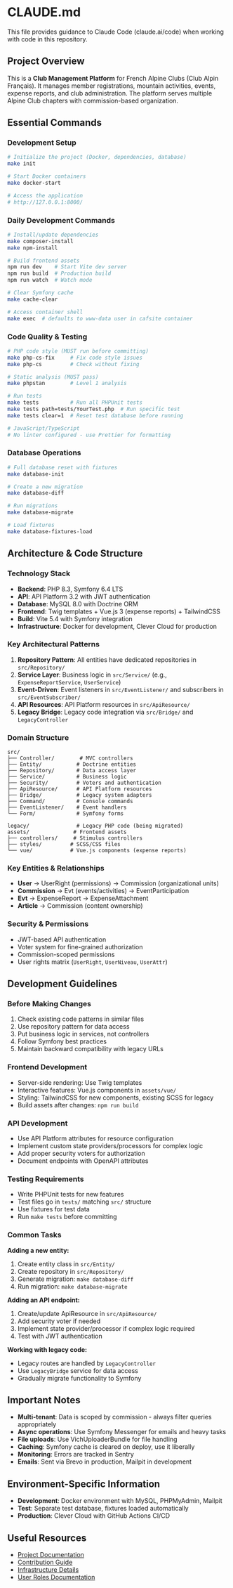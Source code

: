 # CLAUDE.md

This file provides guidance to Claude Code (claude.ai/code) when working with code in this repository.

## Project Overview

This is a **Club Management Platform** for French Alpine Clubs (Club Alpin Français). It manages member registrations, mountain activities, events, expense reports, and club administration. The platform serves multiple Alpine Club chapters with commission-based organization.

## Essential Commands

### Development Setup
```bash
# Initialize the project (Docker, dependencies, database)
make init

# Start Docker containers
make docker-start

# Access the application
# http://127.0.0.1:8000/
```

### Daily Development Commands
```bash
# Install/update dependencies
make composer-install
make npm-install

# Build frontend assets
npm run dev    # Start Vite dev server
npm run build  # Production build
npm run watch  # Watch mode

# Clear Symfony cache
make cache-clear

# Access container shell
make exec  # defaults to www-data user in cafsite container
```

### Code Quality & Testing
```bash
# PHP code style (MUST run before committing)
make php-cs-fix     # Fix code style issues
make php-cs         # Check without fixing

# Static analysis (MUST pass)
make phpstan        # Level 1 analysis

# Run tests
make tests          # Run all PHPUnit tests
make tests path=tests/YourTest.php  # Run specific test
make tests clear=1  # Reset test database before running

# JavaScript/TypeScript
# No linter configured - use Prettier for formatting
```

### Database Operations
```bash
# Full database reset with fixtures
make database-init

# Create a new migration
make database-diff

# Run migrations
make database-migrate

# Load fixtures
make database-fixtures-load
```

## Architecture & Code Structure

### Technology Stack
- **Backend**: PHP 8.3, Symfony 6.4 LTS
- **API**: API Platform 3.2 with JWT authentication
- **Database**: MySQL 8.0 with Doctrine ORM
- **Frontend**: Twig templates + Vue.js 3 (expense reports) + TailwindCSS
- **Build**: Vite 5.4 with Symfony integration
- **Infrastructure**: Docker for development, Clever Cloud for production

### Key Architectural Patterns

1. **Repository Pattern**: All entities have dedicated repositories in `src/Repository/`
2. **Service Layer**: Business logic in `src/Service/` (e.g., `ExpenseReportService`, `UserService`)
3. **Event-Driven**: Event listeners in `src/EventListener/` and subscribers in `src/EventSubscriber/`
4. **API Resources**: API Platform resources in `src/ApiResource/`
5. **Legacy Bridge**: Legacy code integration via `src/Bridge/` and `LegacyController`

### Domain Structure

```
src/
├── Controller/        # MVC controllers
├── Entity/           # Doctrine entities
├── Repository/       # Data access layer
├── Service/          # Business logic
├── Security/         # Voters and authentication
├── ApiResource/      # API Platform resources
├── Bridge/           # Legacy system adapters
├── Command/          # Console commands
├── EventListener/    # Event handlers
└── Form/             # Symfony forms

legacy/               # Legacy PHP code (being migrated)
assets/              # Frontend assets
├── controllers/     # Stimulus controllers
├── styles/         # SCSS/CSS files
└── vue/            # Vue.js components (expense reports)
```

### Key Entities & Relationships

- **User** → UserRight (permissions) → Commission (organizational units)
- **Commission** → Evt (events/activities) → EventParticipation
- **Evt** → ExpenseReport → ExpenseAttachment
- **Article** → Commission (content ownership)

### Security & Permissions

- JWT-based API authentication
- Voter system for fine-grained authorization
- Commission-scoped permissions
- User rights matrix (`UserRight`, `UserNiveau`, `UserAttr`)

## Development Guidelines

### Before Making Changes

1. Check existing code patterns in similar files
2. Use repository pattern for data access
3. Put business logic in services, not controllers
4. Follow Symfony best practices
5. Maintain backward compatibility with legacy URLs

### Frontend Development

- Server-side rendering: Use Twig templates
- Interactive features: Vue.js components in `assets/vue/`
- Styling: TailwindCSS for new components, existing SCSS for legacy
- Build assets after changes: `npm run build`

### API Development

- Use API Platform attributes for resource configuration
- Implement custom state providers/processors for complex logic
- Add proper security voters for authorization
- Document endpoints with OpenAPI attributes

### Testing Requirements

- Write PHPUnit tests for new features
- Test files go in `tests/` matching `src/` structure
- Use fixtures for test data
- Run `make tests` before committing

### Common Tasks

**Adding a new entity:**
1. Create entity class in `src/Entity/`
2. Create repository in `src/Repository/`
3. Generate migration: `make database-diff`
4. Run migration: `make database-migrate`

**Adding an API endpoint:**
1. Create/update ApiResource in `src/ApiResource/`
2. Add security voter if needed
3. Implement state provider/processor if complex logic required
4. Test with JWT authentication

**Working with legacy code:**
- Legacy routes are handled by `LegacyController`
- Use `LegacyBridge` service for data access
- Gradually migrate functionality to Symfony

## Important Notes

- **Multi-tenant**: Data is scoped by commission - always filter queries appropriately
- **Async operations**: Use Symfony Messenger for emails and heavy tasks
- **File uploads**: Use VichUploaderBundle for file handling
- **Caching**: Symfony cache is cleared on deploy, use it liberally
- **Monitoring**: Errors are tracked in Sentry
- **Emails**: Sent via Brevo in production, Mailpit in development

## Environment-Specific Information

- **Development**: Docker environment with MySQL, PHPMyAdmin, Mailpit
- **Test**: Separate test database, fixtures loaded automatically
- **Production**: Clever Cloud with GitHub Actions CI/CD

## Useful Resources

- [Project Documentation](/docs/)
- [Contribution Guide](/docs/contribution.md)
- [Infrastructure Details](/docs/infrastructure.md)
- [User Roles Documentation](/docs/user-roles.md)